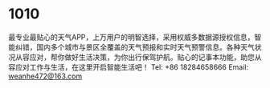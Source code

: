 # 1010
最专业最贴心的天气APP，上万用户的明智选择，采用权威多数据源授权信息，智能纠错，国内多个城市与景区全覆盖的天气预报和实时天气预警信息。各种天气状况从容应对，帮你做好生活决策，为你出行保驾护航。贴心的记事本功能，助您从容应对工作与生活，在这里开启智能生活吧！
Tel: +86 18284658666
Email: weanhe472@163.com
